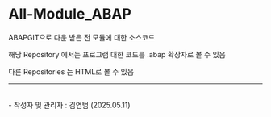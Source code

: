 # All-Module_ABAP
ABAPGIT으로 다운 받은 전 모듈에 대한 소스코드

해당 Repository 에서는 프로그램 대한 코드를 .abap 확장자로 볼 수 있음

다른 Repositories 는 HTML로 볼 수 있음

<hr>
<br>
- 작성자 및 관리자 : 김연범 (2025.05.11)
